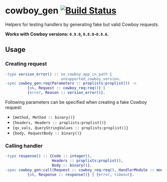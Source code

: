 # cowboy_gen [![Build Status][travis_ci_image]][travis_ci]

Helpers for testing handlers by generating fake but valid Cowboy requests.

**Works with Cowboy versions: `0.9.0`, `0.8.0`-`0.8.6`.**

## Usage

### Creating request

``` erlang
-type version_error() :: no_cowboy_app_in_path |
                         unsupported_cowboy_version.
-spec cowboy_gen:req(Parameters :: proplists:proplist()) ->
          {ok, Request :: cowboy_req:req()} |
          {error, Reason :: version_error()}.
```

Following parameters can be specified when creating a fake Cowboy request:

 * `{method, Method :: binary()}`
 * `{headers, Headers :: proplists:proplist()}`
 * `{qs_vals, QueryStringValues :: proplists:proplist()}`
 * `{body, RequestBody :: binary()}`

### Calling handler

``` erlang
-type response() :: {Code :: integer(),
                     Headers :: proplists:proplist(),
                     Body :: binary()}.
-spec cowboy_gen:call(Request :: cowboy_req:req(), HandlerModule :: module()) ->
          {ok, Response :: response()} | {error, timeout}.
```

[travis_ci]: https://travis-ci.org/rpt/cowboy_gen
[travis_ci_image]: https://travis-ci.org/rpt/cowboy_gen.png

